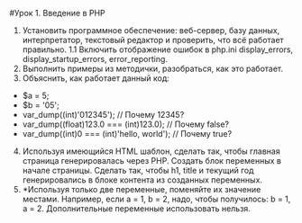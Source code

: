 #Урок 1. Введение в PHP

1. Установить программное обеспечение: веб-сервер, базу данных, интерпретатор, текстовый редактор и проверить, что всё работает правильно.
1.1 Включить отображение ошибок в php.ini display_errors, display_startup_errors, error_reporting.
2. Выполнить примеры из методички, разобраться, как это работает.
3. Объяснить, как работает данный код:

-  $a = 5;
-  $b = '05';
-  var_dump((int)'012345');     // Почему 12345?
-  var_dump((float)123.0 === (int)123.0); // Почему false?
-  var_dump((int)0 === (int)'hello, world'); // Почему true? 

4. Используя имеющийся HTML шаблон, сделать так, чтобы главная страница генерировалась через PHP. Создать блок переменных в начале страницы. Сделать так, чтобы h1, title и текущий год генерировались в блоке контента из созданных переменных.
5. *Используя только две переменные, поменяйте их значение местами. Например, если a = 1, b = 2, надо, чтобы получилось: b = 1, a = 2. Дополнительные переменные использовать нельзя.
